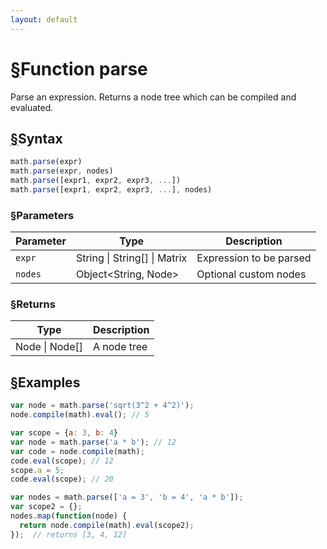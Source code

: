 ```yaml
---
layout: default
---
```


<h1 id="function-parse"><a href="#function-parse">&sect;</a>Function parse</h1>

Parse an expression.
Returns a node tree which can be compiled and evaluated.


<h2 id="syntax"><a href="#syntax">&sect;</a>Syntax</h2>

```js
math.parse(expr)
math.parse(expr, nodes)
math.parse([expr1, expr2, expr3, ...])
math.parse([expr1, expr2, expr3, ...], nodes)
```

<h3 id="parameters"><a href="#parameters">&sect;</a>Parameters</h3>

Parameter | Type | Description
--------- | ---- | -----------
`expr` | String &#124; String[] &#124; Matrix | Expression to be parsed
`nodes` | Object<String, Node> | Optional custom nodes

<h3 id="returns"><a href="#returns">&sect;</a>Returns</h3>

Type | Description
---- | -----------
Node &#124; Node[] | A node tree


<h2 id="examples"><a href="#examples">&sect;</a>Examples</h2>

```js
var node = math.parse('sqrt(3^2 + 4^2)');
node.compile(math).eval(); // 5

var scope = {a: 3, b: 4}
var node = math.parse('a * b'); // 12
var code = node.compile(math);
code.eval(scope); // 12
scope.a = 5;
code.eval(scope); // 20

var nodes = math.parse(['a = 3', 'b = 4', 'a * b']);
var scope2 = {};
nodes.map(function(node) {
  return node.compile(math).eval(scope2);
});  // returns [3, 4, 12]
```




<!-- Note: This file is automatically generated from source code comments. Changes made in this file will be overridden. -->
